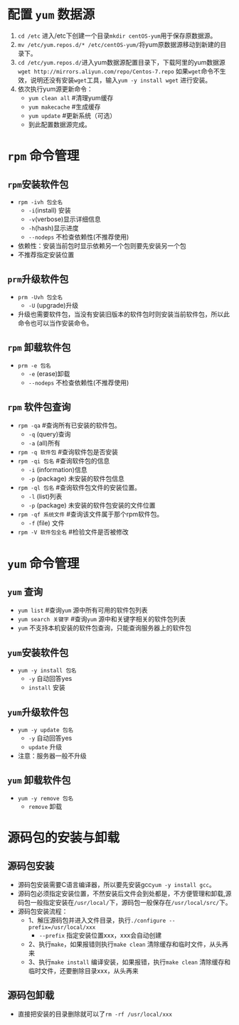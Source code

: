 

# 配置 `yum` 数据源


1. `cd /etc` 进入/etc下创建一个目录`mkdir centOS-yum`用于保存原数据源。
1. `mv /etc/yum.repos.d/* /etc/centOS-yum/`将yum原数据源移动到新建的目录下。
1. `cd /etc/yum.repos.d/`进入yum数据源配置目录下，下载阿里的yum数据源 `wget http://mirrors.aliyun.com/repo/Centos-7.repo` 如果`wget`命令不生效，说明还没有安装`wget`工具，输入`yum -y install wget` 进行安装。
1. 依次执行yum源更新命令：
   - `yum clean all` #清理yum缓存
   - `yum makecache` #生成缓存
   - `yum update` #更新系统（可选）
   - 到此配置数据源完成。



# `rpm` 命令管理


## `rpm`安装软件包


- `rpm -ivh 包全名`
   - `-i`(install) 安装
   - `-v`(verbose)显示详细信息
   - `-h`(hash)显示进度
   - `--nodeps` 不检查依赖性(不推荐使用)
- 依赖性：安装当前包时显示依赖另一个包则要先安装另一个包
- 不推荐指定安装位置



## `prm`升级软件包


- `prm -Uvh 包全名`
   - `-U` (upgrade)升级
- 升级也需要软件包，当没有安装旧版本的软件包时则安装当前软件包，所以此命令也可以当作安装命令。



## `rpm` 卸载软件包


- `prm -e 包名`
   - `-e` (erase)卸载
   - `--nodeps` 不检查依赖性(不推荐使用)



## `rpm` 软件包查询


- `rpm -qa` #查询所有已安装的软件包。
   - `-q` (query)查询
   - `-a` (all)所有
- `rpm -q 软件包` #查询软件包是否安装
- `rpm -qi 包名` #查询软件包的信息
   - `-i` (information)信息
   - `-p` (package) 未安装的软件包信息
- `rpm -ql 包名` #查询软件包文件的安装位置。
   - `-l` (list)列表
   - `-p` (package) 未安装的软件包安装的文件位置
- `rpm -qf 系统文件` #查询该文件属于那个rpm软件包。
   - `-f` (file) 文件
- `rpm -V 软件包全名` #检验文件是否被修改



# `yum` 命令管理


## `yum` 查询


- `yum list` #查询`yum` 源中所有可用的软件包列表
- `yum search 关键字` #查询`yum` 源中和关键字相关的软件包列表
- `yum` 不支持本机安装的软件包查询，只能查询服务器上的软件包



## `yum`安装软件包


- `yum -y install 包名`
   - `-y` 自动回答yes
   - `install` 安装



## `yum`升级软件包


- `yum -y update 包名`
   - `-y` 自动回答yes
   - `update` 升级
- 注意：服务器一般不升级



## `yum` 卸载软件包


- `yum -y remove 包名`
   - `remove` 卸载



# 源码包的安装与卸载


## 源码包安装


- 源码包安装需要C语言编译器，所以要先安装gcc`yum -y install gcc`。
- 源码包必须指定安装位置，不然安装后文件会到处都是，不方便管理和卸载,源码包一般指定安装在`/usr/local/`下，源码包一般保存在`/usr/local/src/`下。
- 源码包安装流程：
   - 1、解压源码包并进入文件目录，执行`./configure --prefix=/usr/local/xxx`
      - `--prefix` 指定安装位置xxx，xxx会自动创建
   - 2、执行`make`，如果报错则执行`make clean` 清除缓存和临时文件，从头再来
   - 3、执行`make install` 编译安装，如果报错，执行`make clean` 清除缓存和临时文件，还要删除目录xxx，从头再来



## 源码包卸载


- 直接把安装的目录删除就可以了`rm -rf /usr/local/xxx`
